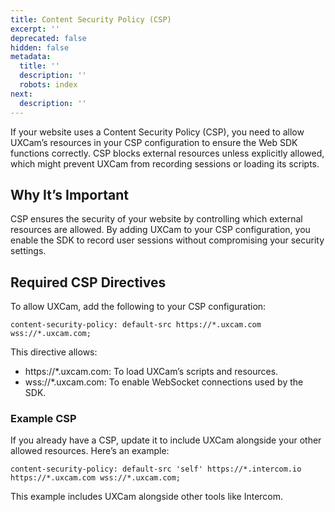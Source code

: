 ```yaml
---
title: Content Security Policy (CSP)
excerpt: ''
deprecated: false
hidden: false
metadata:
  title: ''
  description: ''
  robots: index
next:
  description: ''
---
```

If your website uses a Content Security Policy (CSP), you need to allow UXCam’s resources in your CSP configuration to ensure the Web SDK functions correctly. CSP blocks external resources unless explicitly allowed, which might prevent UXCam from recording sessions or loading its scripts.

## Why It’s Important

CSP ensures the security of your website by controlling which external resources are allowed. By adding UXCam to your CSP configuration, you enable the SDK to record user sessions without compromising your security settings.

## Required CSP Directives

To allow UXCam, add the following to your CSP configuration:

```text
content-security-policy: default-src https://*.uxcam.com wss://*.uxcam.com;
```

This directive allows:

- https\://\*.uxcam.com: To load UXCam’s scripts and resources.
- wss://\*.uxcam.com: To enable WebSocket connections used by the SDK.

### Example CSP

If you already have a CSP, update it to include UXCam alongside your other allowed resources. Here’s an example:

```text
content-security-policy: default-src 'self' https://*.intercom.io https://*.uxcam.com wss://*.uxcam.com;
```

This example includes UXCam alongside other tools like Intercom.
